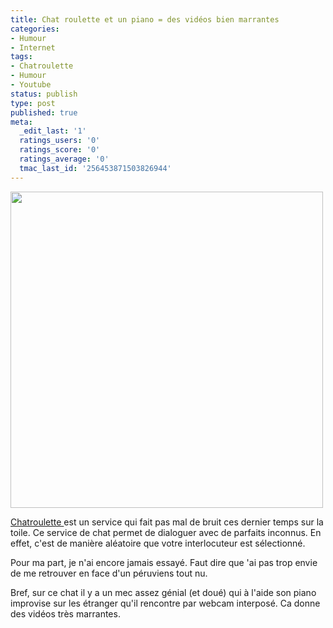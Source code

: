 ```yaml
---
title: Chat roulette et un piano = des vidéos bien marrantes
categories:
- Humour
- Internet
tags:
- Chatroulette
- Humour
- Youtube
status: publish
type: post
published: true
meta:
  _edit_last: '1'
  ratings_users: '0'
  ratings_score: '0'
  ratings_average: '0'
  tmac_last_id: '256453871503826944'
---
```

<img class="alignnone size-full wp-image-1540" title="chatroulette" src="https://dlgjp9x71cipk.cloudfront.net/2010/03/chatroulette.jpg" alt="" width="500" height="506" />

<a title="Lien vers le site chatroulette" href="https://www.chatroulette.com/">Chatroulette </a>est un service qui fait pas mal de bruit ces dernier temps sur la toile. Ce service de chat permet de dialoguer avec de parfaits inconnus. En effet, c'est de manière aléatoire que votre interlocuteur est sélectionné.

<!--more-->

Pour ma part, je n'ai encore jamais essayé. Faut dire que 'ai pas trop envie de me retrouver en face d'un péruviens tout nu.

Bref, sur ce chat il y a un mec assez génial (et doué) qui à l'aide son piano improvise sur les étranger qu'il rencontre par webcam interposé. Ca donne des vidéos très marrantes.

<object classid="clsid:d27cdb6e-ae6d-11cf-96b8-444553540000" width="500" height="385" codebase="https://download.macromedia.com/pub/shockwave/cabs/flash/swflash.cab#version=6,0,40,0"><param name="allowFullScreen" value="true" /><param name="allowscriptaccess" value="always" /><param name="src" value="https://www.youtube.com/v/32vpgNiAH60&amp;hl=fr_FR&amp;fs=1&amp;" /><param name="allowfullscreen" value="true" /><embed type="application/x-shockwave-flash" width="500" height="385" src="https://www.youtube.com/v/32vpgNiAH60&amp;hl=fr_FR&amp;fs=1&amp;" allowscriptaccess="always" allowfullscreen="true"></embed></object>
